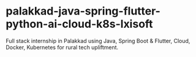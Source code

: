 # palakkad-java-spring-flutter-python-ai-cloud-k8s-lxisoft
Full stack internship in Palakkad using Java, Spring Boot &amp; Flutter, Cloud, Docker, Kubernetes for rural tech upliftment.
